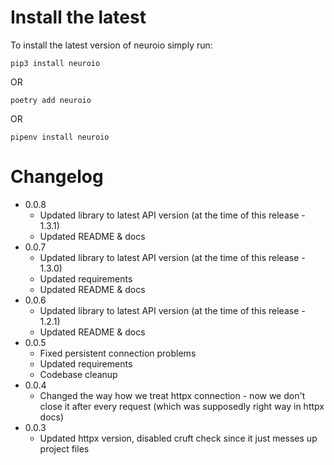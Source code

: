 Install the latest
===================

To install the latest version of neuroio simply run:

`pip3 install neuroio`

OR

`poetry add neuroio`

OR

`pipenv install neuroio`


Changelog
=========
* 0.0.8
    * Updated library to latest API version (at the time of this release - 1.3.1)
    * Updated README & docs
* 0.0.7
    * Updated library to latest API version (at the time of this release - 1.3.0)
    * Updated requirements
    * Updated README & docs
* 0.0.6
    * Updated library to latest API version (at the time of this release - 1.2.1)
    * Updated README & docs
* 0.0.5
    * Fixed persistent connection problems
    * Updated requirements
    * Codebase cleanup
* 0.0.4
    * Changed the way how we treat httpx connection - now we don't close it after every request (which was supposedly right way in httpx docs)
* 0.0.3
    * Updated httpx version, disabled cruft check since it just messes up project files